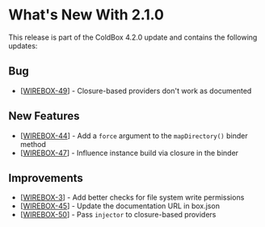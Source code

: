 # What's New With 2.1.0

This release is part of the ColdBox 4.2.0 update and contains the following updates:


## Bug

* [<a href='https://ortussolutions.atlassian.net/browse/WIREBOX-49'>WIREBOX-49</a>] -         Closure-based providers don't work as documented

## New Features

* [<a href='https://ortussolutions.atlassian.net/browse/WIREBOX-44'>WIREBOX-44</a>] -         Add a `force` argument to the `mapDirectory()` binder method
* [<a href='https://ortussolutions.atlassian.net/browse/WIREBOX-47'>WIREBOX-47</a>] -         Influence instance build via closure in the binder

## Improvements

* [<a href='https://ortussolutions.atlassian.net/browse/WIREBOX-3'>WIREBOX-3</a>] -         Add better checks for file system write permissions
* [<a href='https://ortussolutions.atlassian.net/browse/WIREBOX-45'>WIREBOX-45</a>] -         Update the documentation URL in box.json
* [<a href='https://ortussolutions.atlassian.net/browse/WIREBOX-50'>WIREBOX-50</a>] -         Pass `injector` to closure-based providers

